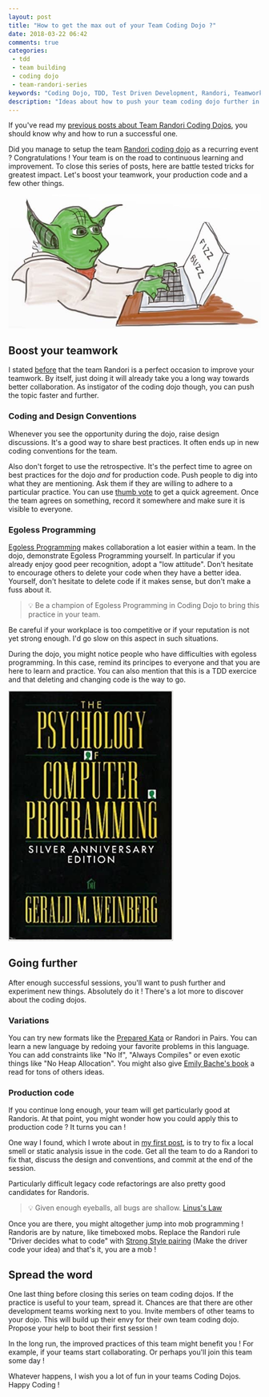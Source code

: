 ```yaml
---
layout: post
title: "How to get the max out of your Team Coding Dojo ?"
date: 2018-03-22 06:42
comments: true
categories: 
 - tdd
 - team building
 - coding dojo
 - team-randori-series
keywords: "Coding Dojo, TDD, Test Driven Development, Randori, Teamwork, Programming"
description: "Ideas about how to push your team coding dojo further in order to improve teamwork and production code."
---
```

If you've read my [previous posts about Team Randori Coding Dojos](/blog/categories/team-randori-series/), you should know why and how to run a successful one.

Did you manage to setup the team [Randori coding dojo](http://codingdojo.org/RandoriKata/) as a recurring event ? Congratulations ! Your team is on the road to continuous learning and improvement. To close this series of posts, here are battle tested tricks for greatest impact. Let's boost your teamwork, your production code and a few other things.

![Yoda doing the Fizz Buzz kata](../imgs/2018-03-08-how-to-get-the-max-out-of-your-team-coding-dojo/yoda.jpg)

## Boost your teamwork

I stated [before](/why-you-should-start-a-team-coding-dojo-randori-right-now/) that the team Randori is a perfect occasion to improve your teamwork. By itself, just doing it will already take you a long way towards better collaboration. As instigator of the coding dojo though, you can push the topic faster and further.

### Coding and Design Conventions

Whenever you see the opportunity during the dojo, raise design discussions. It's a good way to share best practices. It often ends up in new coding conventions for the team.

Also don't forget to use the retrospective. It's the perfect time to agree on best practices for the dojo *and* for production code. Push people to dig into what they are mentioning. Ask them if they are willing to adhere to a particular practice. You can use [thumb vote](http://www.plays-in-business.com/thumb-voting/) to get a quick agreement. Once the team agrees on something, record it somewhere and make sure it is visible to everyone.

### Egoless Programming

[Egoless Programming](https://blog.codinghorror.com/the-ten-commandments-of-egoless-programming/) makes collaboration a lot easier within a team. In the dojo, demonstrate Egoless Programming yourself. In particular if you already enjoy good peer recognition, adopt a "low attitude". Don't hesitate to encourage others to delete your code when they have a better idea. Yourself, don't hesitate to delete code if it makes sense, but don't make a fuss about it.

> 💡 Be a champion of Egoless Programming in Coding Dojo to bring this practice in your team.

Be careful if your workplace is too competitive or if your reputation is not yet strong enough. I'd go slow on this aspect in such situations.

During the dojo, you might notice people who have difficulties with egoless programming. In this case, remind its principes to everyone and that you are here to learn and practice. You can also mention that this is a TDD exercice and that deleting and changing code is the way to go.

[![The cover of "The psychology of computer programming"](../imgs/2018-03-08-how-to-get-the-max-out-of-your-team-coding-dojo/psychology-computer-programming.jpg)](https://www.amazon.com/Psychology-Computer-Programming-Silver-Anniversary/dp/0932633420)

## Going further

After enough successful sessions, you'll want to push further and experiment new things. Absolutely do it ! There's a lot more to discover about the coding dojos.

### Variations

You can try new formats like the [Prepared Kata](http://codingdojo.org/PreparedKata/) or Randori in Pairs. You can learn a new language by redoing your favorite problems in this language. You can add constraints like "No If", "Always Compiles" or even exotic things like "No Heap Allocation". You might also give [Emily Bache's book](https://leanpub.com/codingdojohandbook) a read for tons of others ideas.

### Production code

If you continue long enough, your team will get particularly good at Randoris. At that point, you might wonder how you could apply this to production code ? It turns you can !

One way I found, which I wrote about in [my first post](/why-you-should-start-a-team-coding-dojo-randori-right-now/), is to try to fix a local smell or static analysis issue in the code. Get all the team to do a Randori to fix that, discuss the design and conventions, and commit at the end of the session.

Particularly difficult legacy code refactorings are also pretty good candidates for Randoris. 

> 💡 Given enough eyeballs, all bugs are shallow. [Linus's Law](https://en.wikipedia.org/wiki/Linus%27s_Law)

Once you are there, you might altogether jump into mob programming ! Randoris are by nature, like timeboxed mobs. Replace the Randori rule "Driver decides what to code" with [Strong Style pairing](https://code.joejag.com/2018/three-constraints-for-mobbing.html) (Make the driver code your idea) and that's it, you are a mob !

## Spread the word

One last thing before closing this series on team coding dojos. If the practice is useful to your team, spread it. Chances are that there are other development teams working next to you. Invite members of other teams to your dojo. This will build up their envy for their own team coding dojo. Propose your help to boot their first session !

In the long run, the improved practices of this team might benefit you ! For example, if your teams start collaborating. Or perhaps you'll join this team some day !

Whatever happens, I wish you a lot of fun in your teams Coding Dojos. Happy Coding !